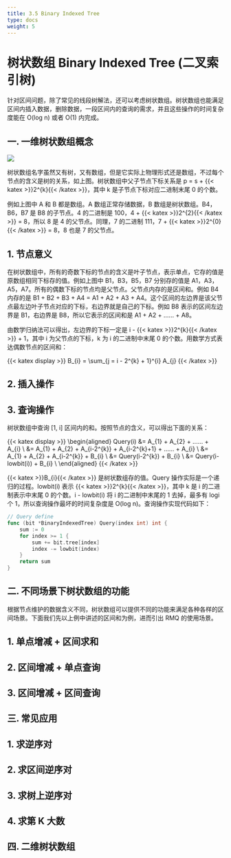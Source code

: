 ```yaml
---
title: 3.5 Binary Indexed Tree 
type: docs
weight: 5
---
```


# 树状数组 Binary Indexed Tree (二叉索引树)

针对区间问题，除了常见的线段树解法，还可以考虑树状数组。树状数组也能满足区间内插入数据，删除数据，一段区间内的查询的需求，并且这些操作的时间复杂度能在 O(log n) 或者 O(1) 内完成。


## 一. 一维树状数组概念


![](https://img.halfrost.com/Blog/ArticleImage/152_0.png)

树状数组名字虽然又有树，又有数组，但是它实际上物理形式还是数组，不过每个节点的含义是树的关系，如上图。树状数组中父子节点下标关系是 p = s + {{< katex >}}2^{k}{{< /katex >}}，其中 k 是子节点下标对应二进制末尾 0 的个数。

例如上图中 A 和 B 都是数组。A 数组正常存储数据，B 数组是树状数组。B4，B6，B7 是 B8 的子节点。4 的二进制是 100，4 + {{< katex >}}2^{2}{{< /katex >}} = 8，所以 8 是 4 的父节点。同理，7 的二进制 111，7 + {{< katex >}}2^{0}{{< /katex >}} = 8，8 也是 7 的父节点。


## 1. 节点意义

在树状数组中，所有的奇数下标的节点的含义是叶子节点，表示单点，它存的值是原数组相同下标存的值。例如上图中 B1，B3，B5，B7 分别存的值是 A1，A3，A5，A7。所有的偶数下标的节点均是父节点。父节点内存的是区间和。例如 B4 内存的是 B1 + B2 + B3 + A4 = A1 + A2 + A3 + A4。这个区间的左边界是该父节点最左边叶子节点对应的下标，右边界就是自己的下标。例如 B8 表示的区间左边界是 B1，右边界是 B8，所以它表示的区间和是 A1 + A2 + …… + A8。

由数学归纳法可以得出，左边界的下标一定是 i - {{< katex >}}2^{k}{{< /katex >}} + 1，其中 i 为父节点的下标，k 为 i 的二进制中末尾 0 的个数。用数学方式表达偶数节点的区间和：

{{< katex display >}}
B_{i} = \sum_{j = i - 2^{k} + 1}^{i} A_{j}
{{< /katex >}}

## 2. 插入操作

## 3. 查询操作

	
树状数组中查询 [1, i] 区间内的和。按照节点的含义，可以得出下面的关系：

{{< katex display >}}
\begin{aligned}
Query(i) &= A_{1} + A_{2} + ...... + A_{i} \\
&= A_{1} + A_{2} + A_{i-2^{k}} + A_{i-2^{k}+1} + ...... + A_{i} \\
&= A_{1} + A_{2} + A_{i-2^{k}} + B_{i} \\
&= Query(i-2^{k}) + B_{i} \\
&= Query(i-lowbit(i)) + B_{i} \\
\end{aligned}
{{< /katex >}}

{{< katex >}}B_{i}{{< /katex >}} 是树状数组存的值。Query 操作实际是一个递归的过程。lowbit(i) 表示 {{< katex >}}2^{k}{{< /katex >}}，其中 k 是 i 的二进制表示中末尾 0 的个数。i - lowbit(i) 将 i 的二进制中末尾的 1 去掉，最多有 logi 个 1，所以查询操作最坏的时间复杂度是 O(log n)。查询操作实现代码如下：

```go
// Query define
func (bit *BinaryIndexedTree) Query(index int) int {
	sum := 0
	for index >= 1 {
		sum += bit.tree[index]
		index -= lowbit(index)
	}
	return sum
}
```

## 二. 不同场景下树状数组的功能

根据节点维护的数据含义不同，树状数组可以提供不同的功能来满足各种各样的区间场景。下面我们先以上例中讲述的区间和为例，进而引出 RMQ 的使用场景。

## 1. 单点增减 + 区间求和

## 2. 区间增减 + 单点查询

## 3. 区间增减 + 区间查询

## 三. 常见应用

## 1. 求逆序对

## 2. 求区间逆序对

## 3. 求树上逆序对

## 4. 求第 K 大数

## 四. 二维树状数组